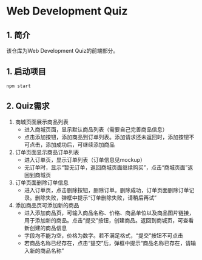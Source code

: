# Web Development Quiz

## 1. 简介
该仓库为Web Development Quiz的前端部分。


## 1. 启动项目
`npm start`

## 2. Quiz需求
1. 商城页面展示商品列表
    * 进入商城页面，显示默认商品列表（需要自己完善商品信息）
    * 点击添加按钮，添加商品到订单列表。添加请求还未返回时，添加按钮不可点击，添加成功后，可继续添加商品
2. 订单页面显示商品订单列表
    * 进入订单页，显示订单列表（订单信息见mockup）
    * 无订单时，显示“暂无订单，返回商城页面继续购买”，点击“商城页面”返回到商城页
3. 订单页面删除订单信息
    * 进入订单页，点击删除按钮，删除订单。删除成功，订单页面删除订单记录。删除失败，弹框中提示“订单删除失败，请稍后再试”
4. 添加商品页可添加新的商品
    * 进入添加商品页，可输入商品名称、价格、商品单位以及商品图片链接，用于添加新的商品。点击“提交”按钮，创建商品。返回到商城页，可查看新创建的商品信息
    * 字段均不能为空，价格为数字。若不满足格式，“提交”按钮不可点击
    * 若商品名称已经存在，点击“提交”后，弹框中提示“商品名称已存在，请输入新的商品名称”
